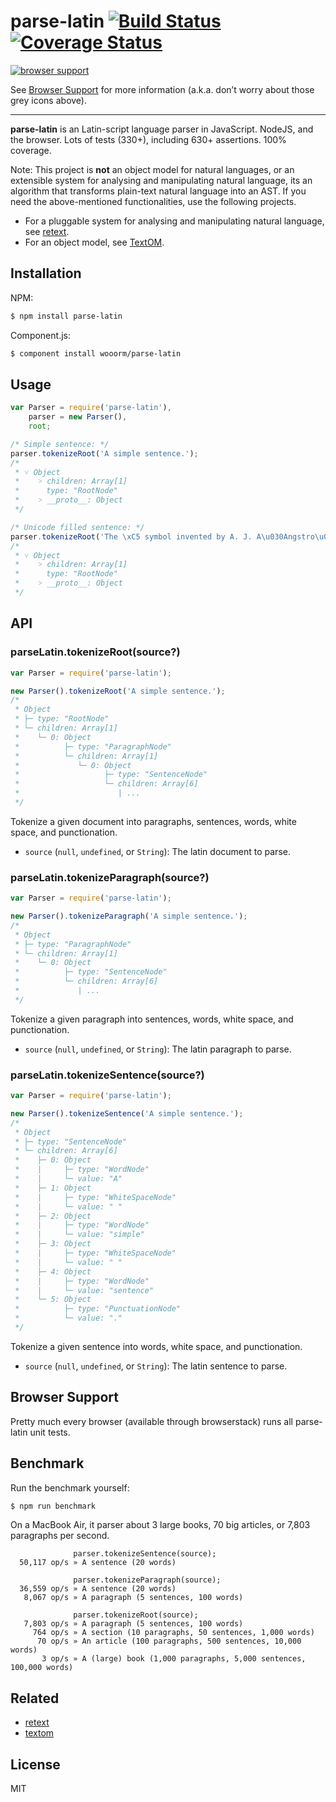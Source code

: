 # parse-latin [![Build Status](https://travis-ci.org/wooorm/parse-latin.svg?branch=master)](https://travis-ci.org/wooorm/parse-latin) [![Coverage Status](https://img.shields.io/coveralls/wooorm/parse-latin.svg)](https://coveralls.io/r/wooorm/parse-latin?branch=master)

[![browser support](https://ci.testling.com/wooorm/parse-latin.png) ](https://ci.testling.com/wooorm/parse-latin)

See [Browser Support](#browser-support) for more information (a.k.a. don’t worry about those grey icons above).

---

**parse-latin** is an Latin-script language parser in JavaScript. NodeJS, and the browser. Lots of tests (330+), including 630+ assertions. 100% coverage.

Note: This project is **not** an object model for natural languages, or an extensible system for analysing and manipulating natural language, its an algorithm that transforms plain-text natural language into an AST. If you need the above-mentioned functionalities, use the following projects.

* For a pluggable system for analysing and manipulating natural language, see [retext](https://github.com/wooorm/retext "Retext").
* For an object model, see [TextOM](https://github.com/wooorm/textom "TextOM").

## Installation

NPM:
```sh
$ npm install parse-latin
```

Component.js:
```sh
$ component install wooorm/parse-latin
```

## Usage

````js
var Parser = require('parse-latin'),
    parser = new Parser(),
    root;

/* Simple sentence: */
parser.tokenizeRoot('A simple sentence.');
/*
 * ˅ Object
 *    ˃ children: Array[1]
 *      type: "RootNode"
 *    ˃ __proto__: Object
 */

/* Unicode filled sentence: */
parser.tokenizeRoot('The \xC5 symbol invented by A. J. A\u030Angstro\u0308m (1814, Lo\u0308gdo\u0308, \u2013 1874) denotes the length 10\u207B\xB9\u2070 m.');
/*
 * ˅ Object
 *    ˃ children: Array[1]
 *      type: "RootNode"
 *    ˃ __proto__: Object
 */
````

## API

### parseLatin.tokenizeRoot(source?)

```js
var Parser = require('parse-latin');

new Parser().tokenizeRoot('A simple sentence.');
/*
 * Object
 * ├─ type: "RootNode"
 * └─ children: Array[1]
 *    └─ 0: Object
 *          ├─ type: "ParagraphNode"
 *          └─ children: Array[1]
 *             └─ 0: Object
 *                   ├─ type: "SentenceNode"
 *                   └─ children: Array[6]
 *                      | ...
 */
```

Tokenize a given document into paragraphs, sentences, words, white space, and punctionation.

- `source` (`null`, `undefined`, or `String`): The latin document to parse.

### parseLatin.tokenizeParagraph(source?)

```js
var Parser = require('parse-latin');

new Parser().tokenizeParagraph('A simple sentence.');
/*
 * Object
 * ├─ type: "ParagraphNode"
 * └─ children: Array[1]
 *    └─ 0: Object
 *          ├─ type: "SentenceNode"
 *          └─ children: Array[6]
 *             | ...
 */
```

Tokenize a given paragraph into sentences, words, white space, and punctionation.

- `source` (`null`, `undefined`, or `String`): The latin paragraph to parse.

### parseLatin.tokenizeSentence(source?)

```js
var Parser = require('parse-latin');

new Parser().tokenizeSentence('A simple sentence.');
/*
 * Object
 * ├─ type: "SentenceNode"
 * └─ children: Array[6]
 *    ├─ 0: Object
 *    |     ├─ type: "WordNode"
 *    |     └─ value: "A"
 *    ├─ 1: Object
 *    |     ├─ type: "WhiteSpaceNode"
 *    |     └─ value: " "
 *    ├─ 2: Object
 *    |     ├─ type: "WordNode"
 *    |     └─ value: "simple"
 *    ├─ 3: Object
 *    |     ├─ type: "WhiteSpaceNode"
 *    |     └─ value: " "
 *    ├─ 4: Object
 *    |     ├─ type: "WordNode"
 *    |     └─ value: "sentence"
 *    └─ 5: Object
 *          ├─ type: "PunctuationNode"
 *          └─ value: "."
 */
```

Tokenize a given sentence into words, white space, and punctionation.

- `source` (`null`, `undefined`, or `String`): The latin sentence to parse.

## Browser Support
Pretty much every browser (available through browserstack) runs all parse-latin unit tests.

## Benchmark

Run the benchmark yourself:

```sh
$ npm run benchmark
```

On a MacBook Air, it parser about 3 large books, 70 big articles, or 7,803 paragraphs per second.

```
              parser.tokenizeSentence(source);
  50,117 op/s » A sentence (20 words)

              parser.tokenizeParagraph(source);
  36,559 op/s » A sentence (20 words)
   8,067 op/s » A paragraph (5 sentences, 100 words)

              parser.tokenizeRoot(source);
   7,803 op/s » A paragraph (5 sentences, 100 words)
     764 op/s » A section (10 paragraphs, 50 sentences, 1,000 words)
      70 op/s » An article (100 paragraphs, 500 sentences, 10,000 words)
       3 op/s » A (large) book (1,000 paragraphs, 5,000 sentences, 100,000 words)
```

## Related

  * [retext](https://github.com/wooorm/retext "Retext")
  * [textom](https://github.com/wooorm/textom "TextOM")

## License

  MIT
